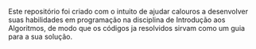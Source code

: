 Este repositório foi criado com o intuito de ajudar calouros a desenvolver suas habilidades em programação na disciplina de Introdução aos Algoritmos, de modo que os códigos ja resolvidos sirvam como um guia para a sua solução.
